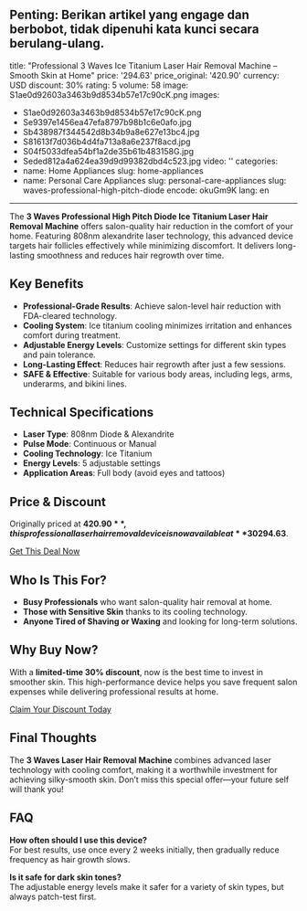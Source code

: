 Penting: Berikan artikel yang engage dan berbobot, tidak dipenuhi kata kunci secara berulang-ulang.
---
title: "Professional 3 Waves Ice Titanium Laser Hair Removal Machine – Smooth Skin at Home"
price: '294.63'
price_original: '420.90'
currency: USD
discount: 30%
rating: 5
volume: 58
image: S1ae0d92603a3463b9d8534b57e17c90cK.png
images:
  - S1ae0d92603a3463b9d8534b57e17c90cK.png
  - Se9397e1456ea47efa8797b98b1c6e0afo.jpg
  - Sb438987f344542d8b34b9a8e627e13bc4.jpg
  - S81613f7d036b4d4fa713a8a6e237f8acd.jpg
  - S04f5033dfea54bf1a2de35b61b483158G.jpg
  - Seded812a4a624ea39d9d99382dbd4c523.jpg
video: ''
categories:
  - name: Home Appliances
    slug: home-appliances
  - name: Personal Care Appliances
    slug: personal-care-appliances
slug: waves-professional-high-pitch-diode
encode: okuGm9K
lang: en
---

The **3 Waves Professional High Pitch Diode Ice Titanium Laser Hair Removal Machine** offers salon-quality hair reduction in the comfort of your home. Featuring 808nm alexandrite laser technology, this advanced device targets hair follicles effectively while minimizing discomfort. It delivers long-lasting smoothness and reduces hair regrowth over time.  

## Key Benefits  

- **Professional-Grade Results**: Achieve salon-level hair reduction with FDA-cleared technology.  
- **Cooling System**: Ice titanium cooling minimizes irritation and enhances comfort during treatment.  
- **Adjustable Energy Levels**: Customize settings for different skin types and pain tolerance.  
- **Long-Lasting Effect**: Reduces hair regrowth after just a few sessions.  
- **SAFE & Effective**: Suitable for various body areas, including legs, arms, underarms, and bikini lines.  

## Technical Specifications  

- **Laser Type**: 808nm Diode & Alexandrite  
- **Pulse Mode**: Continuous or Manual  
- **Cooling Technology**: Ice Titanium  
- **Energy Levels**: 5 adjustable settings  
- **Application Areas**: Full body (avoid eyes and tattoos)  

## Price & Discount  

Originally priced at **$420.90**, this professional laser hair removal device is now available at **30% off** for **$294.63**.  

<div class="flex justify-center my-2">  
  <a href="https://buy.csgad.com/okuGm9K" rel="nofollow sponsored" target="_blank" class="py-2 px-4 rounded-md text-white font-semibold bg-gradient-to-r from-[#f73c22] to-[#ff7b48]">Get This Deal Now</a>  
</div>  

## Who Is This For?  

- **Busy Professionals** who want salon-quality hair removal at home.  
- **Those with Sensitive Skin** thanks to its cooling technology.  
- **Anyone Tired of Shaving or Waxing** and looking for long-term solutions.  

## Why Buy Now?  

With a **limited-time 30% discount**, now is the best time to invest in smoother skin. This high-performance device helps you save frequent salon expenses while delivering professional results at home.  

<div class="flex justify-center my-2">  
  <a href="https://buy.csgad.com/okuGm9K" rel="nofollow sponsored" target="_blank" class="py-2 px-4 rounded-md text-white font-semibold bg-gradient-to-r from-[#f73c22] to-[#ff7b48]">Claim Your Discount Today</a>  
</div>  

## Final Thoughts  

The **3 Waves Laser Hair Removal Machine** combines advanced laser technology with cooling comfort, making it a worthwhile investment for achieving silky-smooth skin. Don’t miss this special offer—your future self will thank you!  

## FAQ  

**How often should I use this device?**  
For best results, use once every 2 weeks initially, then gradually reduce frequency as hair growth slows.  

**Is it safe for dark skin tones?**  
The adjustable energy levels make it safer for a variety of skin types, but always patch-test first.